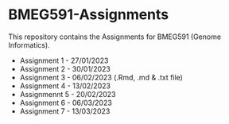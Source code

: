 # BMEG591-Assignments

This repository contains the Assignments for BMEG591 (Genome Informatics). 

* Assignment 1 - 27/01/2023
* Assignment 2 - 30/01/2023
* Assignment 3 - 06/02/2023 (.Rmd, .md & .txt file) 
* Assignment 4 - 13/02/2023
* Assignmennt 5 - 20/02/2023
* Assignment 6 - 06/03/2023
* Assignment 7 - 13/03/2023
